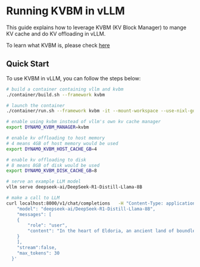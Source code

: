 <!--
SPDX-FileCopyrightText: Copyright (c) 2025 NVIDIA CORPORATION & AFFILIATES. All rights reserved.
SPDX-License-Identifier: Apache-2.0

Licensed under the Apache License, Version 2.0 (the "License");
you may not use this file except in compliance with the License.
You may obtain a copy of the License at

http://www.apache.org/licenses/LICENSE-2.0

Unless required by applicable law or agreed to in writing, software
distributed under the License is distributed on an "AS IS" BASIS,
WITHOUT WARRANTIES OR CONDITIONS OF ANY KIND, either express or implied.
See the License for the specific language governing permissions and
limitations under the License.
-->

# Running KVBM in vLLM

This guide explains how to leverage KVBM (KV Block Manager) to mange KV cache and do KV offloading in vLLM.

To learn what KVBM is, please check [here](https://docs.nvidia.com/dynamo/latest/architecture/kvbm_intro.html)

## Quick Start

To use KVBM in vLLM, you can follow the steps below:

```bash
# build a container containing vllm and kvbm
./container/build.sh --framework kvbm

# launch the container
./container/run.sh --framework kvbm -it --mount-workspace --use-nixl-gds

# enable using kvbm instead of vllm's own kv cache manager
export DYNAMO_KVBM_MANAGER=kvbm

# enable kv offloading to host memory
# 4 means 4GB of host memory would be used
export DYNAMO_KVBM_HOST_CACHE_GB=4

# enable kv offloading to disk
# 8 means 8GB of disk would be used
export DYNAMO_KVBM_DISK_CACHE_GB=8

# serve an example LLM model
vllm serve deepseek-ai/DeepSeek-R1-Distill-Llama-8B

# make a call to LLM
curl localhost:8000/v1/chat/completions   -H "Content-Type: application/json"   -d '{
    "model": "deepseek-ai/DeepSeek-R1-Distill-Llama-8B",
    "messages": [
    {
        "role": "user",
        "content": "In the heart of Eldoria, an ancient land of boundless magic and mysterious creatures, lies the long-forgotten city of Aeloria. Once a beacon of knowledge and power, Aeloria was buried beneath the shifting sands of time, lost to the world for centuries. You are an intrepid explorer, known for your unparalleled curiosity and courage, who has stumbled upon an ancient map hinting at ests that Aeloria holds a secret so profound that it has the potential to reshape the very fabric of reality. Your journey will take you through treacherous deserts, enchanted forests, and across perilous mountain ranges. Your Task: Character Background: Develop a detailed background for your character. Describe their motivations for seeking out Aeloria, their skills and weaknesses, and any personal connections to the ancient city or its legends. Are they driven by a quest for knowledge, a search for lost familt clue is hidden."
    }
    ],
    "stream":false,
    "max_tokens": 30
  }'
```
